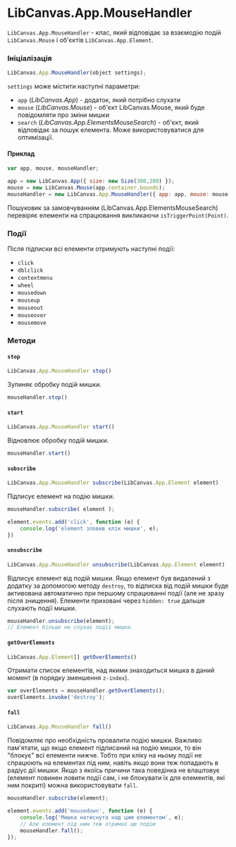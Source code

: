 # LibCanvas.App.MouseHandler

`LibCanvas.App.MouseHandler` - клас, який відповідає за взаємодію подій `LibCanvas.Mouse` і об'єктів `LibCanvas.App.Element`.

### Ініціалізація

```js
LibCanvas.App.MouseHandler(object settings);
```

`settings` може містити наступні параметри:

* `app` (*LibCanvas.App*) - додаток, який потрібно слухати
* `mouse` (*LibCanvas.Mouse*) - об'єкт LibCanvas.Mouse, який буде повідомляти про зміни мишки
* `search` (*LibCanvas.App.ElementsMouseSearch*) - об'єкт, який відповідає за пошук елемента. Може використовуватися для оптимізації.

#### Приклад

```js
var app, mouse, mouseHandler;

app = new LibCanvas.App({ size: new Size(300,200) });
mouse = new LibCanvas.Mouse(app.container.bounds);
mouseHandler = new LibCanvas.App.MouseHandler({ app: app, mouse: mouse });
```

Пошуковик за замовчуванням (LibCanvas.App.ElementsMouseSearch) перевіряє елементи на спрацювання викликаючи `isTriggerPoint(Point)`.

### Події

Після підписки всі елементи отримують наступні події:

* `click`
* `dblclick`
* `contextmenu`
* `wheel`
* `mousedown`
* `mouseup`
* `mouseout`
* `mouseover`
* `mousemove`

### Методи

#### `stop`

```js
LibCanvas.App.MouseHandler stop()
```

Зупиняє обробку подій мишки.

```js
mouseHandler.stop()
```

#### `start`

```js
LibCanvas.App.MouseHandler start()
```

Відновлює обробку подій мишки.

```js
mouseHandler.start()
```

#### `subscribe`

```js
LibCanvas.App.MouseHandler subscribe(LibCanvas.App.Element element)
```

Підписує елемент на подію мишки.

```js
mouseHandler.subscribe( element );

element.events.add('click', function (e) {
	console.log('element зловив клік мишки', e);
})
```

#### `unsubscribe`

```js
LibCanvas.App.MouseHandler unsubscribe(LibCanvas.App.Element element)
```

Відписує елемент від подій мишки.
Якщо елемент був видалений з додатку за допомогою методу `destroy`, то відписка від подій мишки буде активована автоматично при першому спрацюванні події (але не зразу після знищення).
Елементи приховані через `hidden: true` дальше слухають події мишки.

```js
mouseHandler.unsubscribe(element);
// Елемент більше не слухає події мишки.
```

#### `getOverElements`

```js
LibCanvas.App.Element[] getOverElements()
```

Отримати список елементів, над якими знаходиться мишка в даний момент (в порядку зменшення `z-index`).

```js
var overElements = mouseHandler.getOverElements();
overElements.invoke('destroy');
```

#### `fall`

```js
LibCanvas.App.MouseHandler fall()
```

Повідомляє про необхідність провалити подію мишки.
Важливо пам'ятати, що якщо елемент підписаний на подію мишки, то він "блокує" всі елементи нижче.
Тобто при кліку на ньому події не спрацюють на елементах під ним, навіть якщо вони теж попадають в радіус дії мишки.
Якщо з якоїсь причини така поведінка не влаштовує (елемент повинен ловити події сам, і не блокувати їх для елементів, які ним покриті) можна використовувати `fall`.

```js
mouseHandler.subscribe(element);

element.events.add('mousedown', function (e) {
	console.log('Мишка натиснута над цим елементом', e);
	// Але елемент під ним теж отримає цю подію
	mouseHandler.fall();
});
```
